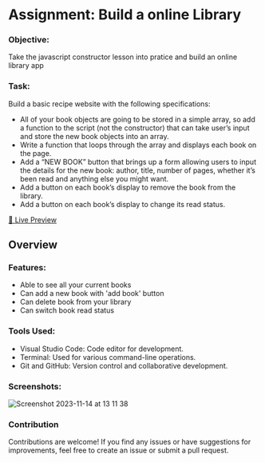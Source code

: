 # Assignment: Build a online Library

### Objective:
Take the javascript constructor lesson into pratice and build an online library app

### Task:
Build a basic recipe website with the following specifications:

- All of your book objects are going to be stored in a simple array, so add a function to the script (not the constructor) that can take user’s input and store the new book objects into an array.
- Write a function that loops through the array and displays each book on the page.
- Add a “NEW BOOK” button that brings up a form allowing users to input the details for the new book: author, title, number of pages, whether it’s been read and anything else you might want.
- Add a button on each book’s display to remove the book from the library.
- Add a button on each book’s display to change its read status. 
  
[🔗 Live Preview](https://steffan-s.github.io/odin-library/)

## Overview

### Features:

- Able to see all your current books
- Can add a new book with 'add book' button
- Can delete book from your library 
- Can switch book read status

### Tools Used:

- Visual Studio Code: Code editor for development.
- Terminal: Used for various command-line operations.
- Git and GitHub: Version control and collaborative development.

### Screenshots:

![Screenshot 2023-11-14 at 13 11 38](https://github.com/Steffan-S/odin-library/assets/142731728/17367112-fde2-4163-9ee1-e538414c8826)

### Contribution

Contributions are welcome! If you find any issues or have suggestions for improvements, feel free to create an issue or submit a pull request.

